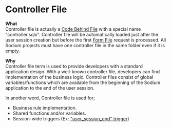# Controller File

**What**  
 Controller file is actually a [Code Behind File](code-behind-file.md) with a special name "controller.sqlx". Controller file will be automatically loaded just after the user session creation but before the first [Form File](form-file.md) request is processed. All Sodium projects must have one controller file in the same folder even if it is empty.

**Why**  
 Controller file term is used to provide developers with a standard application design. With a well-known controller file, developers can find implementation of the business logic. Controller files consist of global variables/functions which are available from the beginning of the Sodium application to the end of the user session.

In another word, Controller file is used for;

* Business rule implementation.
* Shared functions and/or variables.
* Session-wide triggers \(Ex: ["user\_session\_end" trigger](../built-in-triggers/user_session_end-trigger.md)\)

